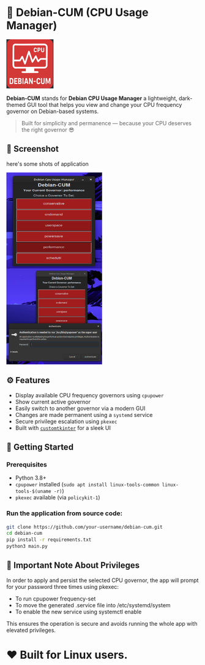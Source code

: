 # 🧠 Debian-CUM (CPU Usage Manager)
<img src="./assets/debian-cum.png">

**Debian-CUM** stands for **Debian CPU Usage Manager** 
a lightweight, dark-themed GUI tool that helps you view and change your CPU frequency governor on Debian-based systems.

> Built for simplicity and permanence — because your CPU deserves the right governor 😎


## 📸 Screenshot
here's some shots of application 
<div style='display: grid; '><img src="./assets/shot1.png" width=250px height=250px><img src="./assets/shot2.png" width=250px height=250px></div>

## ⚙️ Features

- Display available CPU frequency governors using `cpupower`
- Show current active governor
- Easily switch to another governor via a modern GUI
- Changes are made permanent using a `systemd` service
- Secure privilege escalation using `pkexec`
- Built with [`customtkinter`](https://github.com/TomSchimansky/CustomTkinter) for a sleek UI

## 🚀 Getting Started

### Prerequisites

- Python 3.8+
- `cpupower` installed (`sudo apt install linux-tools-common linux-tools-$(uname -r)`)
- `pkexec` available (via `policykit-1`)

### Run the application from source code:

```bash
git clone https://github.com/your-username/debian-cum.git
cd debian-cum
pip install -r requirements.txt
python3 main.py
```

## 🔐 Important Note About Privileges
In order to apply and persist the selected CPU governor, the app will prompt for your password three times using pkexec:

- To run cpupower frequency-set
- To move the generated .service file into /etc/systemd/system
- To enable the new service using systemctl enable

This ensures the operation is secure and avoids running the whole app with elevated privileges.

# ❤️ Built for Linux users.
